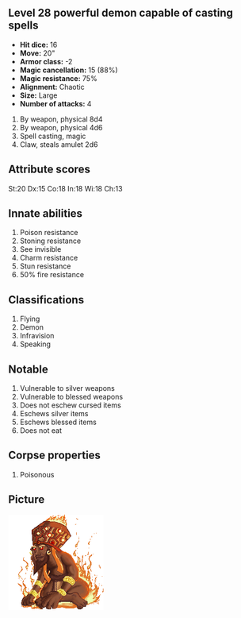## Level 28 powerful demon capable of casting spells

- **Hit dice:** 16
- **Move:** 20"
- **Armor class:** -2
- **Magic cancellation:** 15 (88%)
- **Magic resistance:** 75%
- **Alignment:** Chaotic
- **Size:** Large
- **Number of attacks:** 4
1. By weapon, physical 8d4
2. By weapon, physical 4d6
3. Spell casting, magic
4. Claw, steals amulet 2d6

## Attribute scores

St:20 Dx:15 Co:18 In:18 Wi:18 Ch:13

## Innate abilities

1. Poison resistance
2. Stoning resistance
3. See invisible
4. Charm resistance
5. Stun resistance
6. 50% fire resistance

## Classifications

1. Flying
2. Demon
3. Infravision
4. Speaking

## Notable

1. Vulnerable to silver weapons
2. Vulnerable to blessed weapons
3. Does not eschew cursed items
4. Eschews silver items
5. Eschews blessed items
6. Does not eat

## Corpse properties

1. Poisonous

## Picture

![Minion of Huhetotl](https://github.com/hyvanmielenpelit/GnollHackTileSet/blob/main/Monsters/minion_of_huhetotl/minion_of_huhetotl.png?raw=true)
